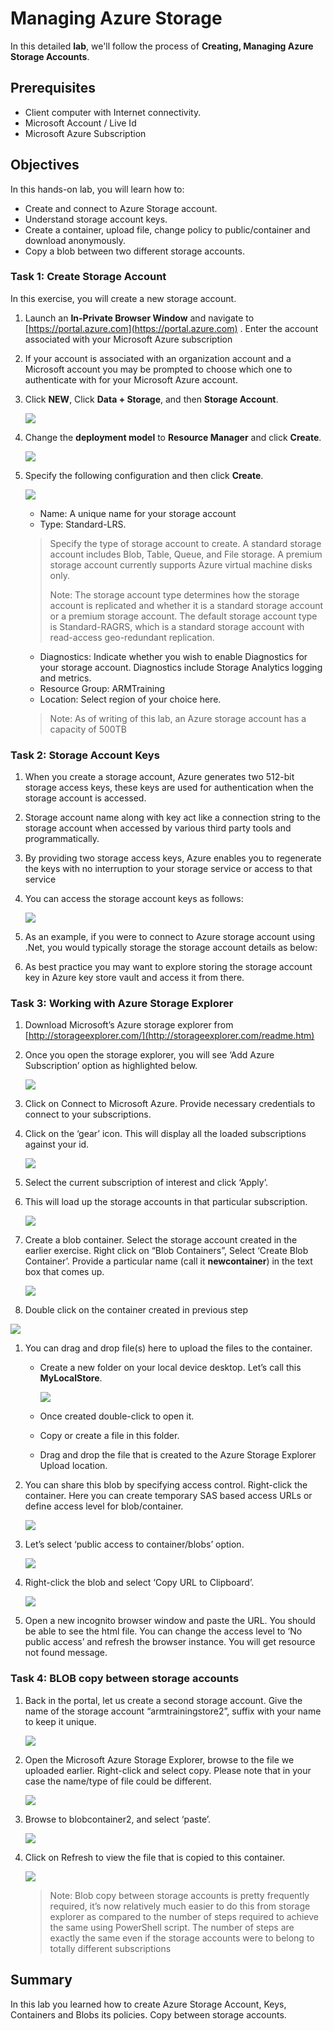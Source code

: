
# Managing Azure Storage


In this detailed **lab**, we'll follow the process of **Creating, Managing Azure Storage Accounts**.

## Prerequisites

*   Client computer with Internet connectivity.
*   Microsoft Account / Live Id
*   Microsoft Azure Subscription

## Objectives

In this hands-on lab, you will learn how to:

*   Create and connect to Azure Storage account.
*   Understand storage account keys.
*   Create a container, upload file, change policy to public/container and download anonymously.
*   Copy a blob between two different storage accounts.

### Task 1: Create Storage Account

In this exercise, you will create a new storage account.

1.  Launch an **In-Private Browser Window** and navigate to [https://portal.azure.com](https://portal.azure.com) . Enter the account associated with your Microsoft Azure subscription

2.  If your account is associated with an organization account and a Microsoft account you may be prompted to choose which one to authenticate with for your Microsoft Azure account.

3.  Click **NEW**, Click **Data + Storage**, and then **Storage Account**.

    ![](images/daata-storage.png)

4.  Change the **deployment model** to **Resource Manager** and click **Create**.

    ![](images/resourcemanager.png)

5.  Specify the following configuration and then click **Create**.

    ![](images/createstorageaccount.png)

    *   Name: A unique name for your storage account
    *   Type: Standard-LRS.

    > Specify the type of storage account to create. A standard storage account includes Blob, Table, Queue, and File storage. A premium storage account currently supports Azure virtual machine disks only.
    > 
    > Note: The storage account type determines how the storage account is replicated and whether it is a standard storage account or a premium storage account. The default storage account type is Standard-RAGRS, which is a standard storage account with read-access geo-redundant replication.

    *   Diagnostics: Indicate whether you wish to enable Diagnostics for your storage account. Diagnostics include Storage Analytics logging and metrics.
    *   Resource Group: ARMTraining
    *   Location: Select region of your choice here.

    > Note: As of writing of this lab, an Azure storage account has a capacity of 500TB

###

### Task 2: Storage Account Keys

1.  When you create a storage account, Azure generates two 512-bit storage access keys, these keys are used for authentication when the storage account is accessed.

2.  Storage account name along with key act like a connection string to the storage account when accessed by various third party tools and programmatically.

3.  By providing two storage access keys, Azure enables you to regenerate the keys with no interruption to your storage service or access to that service

4.  You can access the storage account keys as follows:

    ![](images/storagekeys.png)

5.  As an example, if you were to connect to Azure storage account using .Net, you would typically storage the storage account details as below:

    <configuration><appsettings><add key="StorageConnectionString" value="DefaultEndpointsProtocol=https;AccountName=account-name;AccountKey=account-key"></add></appsettings></configuration>
6.  As best practice you may want to explore storing the storage account key in Azure key store vault and access it from there.

###

### Task 3: Working with Azure Storage Explorer

1.  Download Microsoft’s Azure storage explorer from [http://storageexplorer.com/](http://storageexplorer.com/readme.htm)

2.  Once you open the storage explorer, you will see ‘Add Azure Subscription’ option as highlighted below.

    ![](images/storageexplorer.png)

3.  Click on Connect to Microsoft Azure. Provide necessary credentials to connect to your subscriptions.

4.  Click on the ‘gear’ icon. This will display all the loaded subscriptions against your id.

    ![](images/azurestoragesubscription.png)

5.  Select the current subscription of interest and click ‘Apply’.

6.  This will load up the storage accounts in that particular subscription.

    ![](images/azurestorageaccount.png)

7.  Create a blob container. Select the storage account created in the earlier exercise. Right click on “Blob Containers”, Select ‘Create Blob Container’. Provide a particular name (call it **newcontainer**) in the text box that comes up.

    ![](images/azurecreatestorageaccount.png)

8.  Double click on the container created in previous step

![](images/azurestorageuploadaccount.png)

1.  You can drag and drop file(s) here to upload the files to the container.

    *   Create a new folder on your local device desktop. Let’s call this **MyLocalStore**.

        ![](images/azurestorageuploadfolder.png)

    *   Once created double-click to open it.

    *   Copy or create a file in this folder.

    *   Drag and drop the file that is created to the Azure Storage Explorer Upload location.

2.  You can share this blob by specifying access control. Right-click the container. Here you can create temporary SAS based access URLs or define access level for blob/container.

    ![](images/storagesaskey.png)

3.  Let’s select ‘public access to container/blobs’ option.

    ![](images/publicaccess.png)

4.  Right-click the blob and select ‘Copy URL to Clipboard’.

    ![](images/copy-clipboard.png)

5.  Open a new incognito browser window and paste the URL. You should be able to see the html file. You can change the access level to ‘No public access’ and refresh the browser instance. You will get resource not found message.

###

### Task 4: BLOB copy between storage accounts

1.  Back in the portal, let us create a second storage account. Give the name of the storage account “armtrainingstore2<your-name>”, suffix with your name to keep it unique.</your-name>

    ![](images/azurestorageaccountscreen.png)

2.  Open the Microsoft Azure Storage Explorer, browse to the file we uploaded earlier. Right-click and select copy. Please note that in your case the name/type of file could be different.

    ![](images/copyblob.png)

3.  Browse to blobcontainer2, and select ‘paste’.

    ![](images/pasteblob.png)

4.  Click on Refresh to view the file that is copied to this container.

    ![](images/blobpasted.png)

    > Note: Blob copy between storage accounts is pretty frequently required, it’s now relatively much easier to do this from storage explorer as compared to the number of steps required to achieve the same using PowerShell script. The number of steps are exactly the same even if the storage accounts were to belong to totally different subscriptions


## Summary

In this lab you learned how to create Azure Storage Account, Keys, Containers and Blobs its policies. Copy between storage accounts.